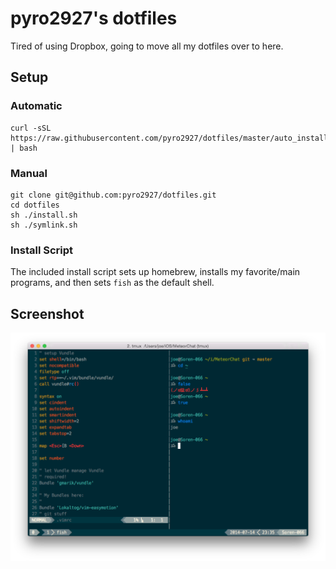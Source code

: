 # pyro2927's dotfiles

Tired of using Dropbox, going to move all my dotfiles over to here.

## Setup

### Automatic

    curl -sSL https://raw.githubusercontent.com/pyro2927/dotfiles/master/auto_install.sh | bash

### Manual

    git clone git@github.com:pyro2927/dotfiles.git
    cd dotfiles
    sh ./install.sh
    sh ./symlink.sh

### Install Script

The included install script sets up homebrew, installs my favorite/main programs, and then sets `fish` as the default shell.

## Screenshot

![](./terminal2.png)
